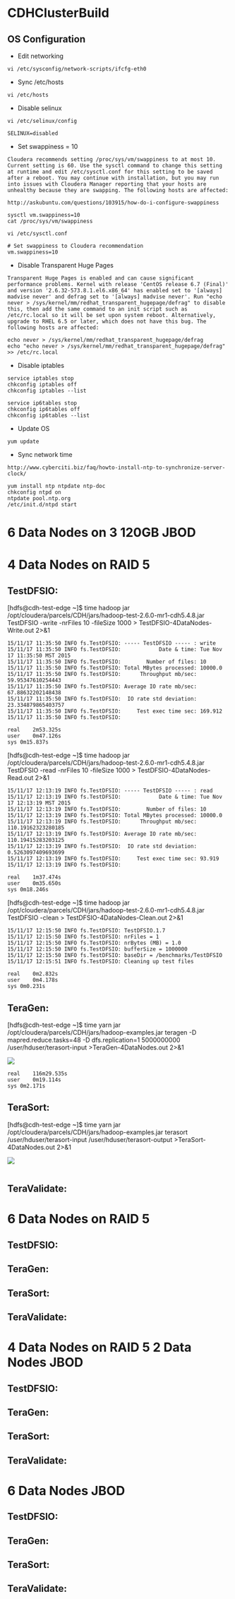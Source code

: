 # CDHClusterBuild

## OS Configuration

- Edit networking
```
vi /etc/sysconfig/network-scripts/ifcfg-eth0
```
- Sync /etc/hosts
```
vi /etc/hosts
```
- Disable selinux
```
vi /etc/selinux/config

SELINUX=disabled
```
- Set swappiness = 10
```
Cloudera recommends setting /proc/sys/vm/swappiness to at most 10. Current setting is 60. Use the sysctl command to change this setting at runtime and edit /etc/sysctl.conf for this setting to be saved after a reboot. You may continue with installation, but you may run into issues with Cloudera Manager reporting that your hosts are unhealthy because they are swapping. The following hosts are affected: 

http://askubuntu.com/questions/103915/how-do-i-configure-swappiness

sysctl vm.swappiness=10
cat /proc/sys/vm/swappiness

vi /etc/sysctl.conf

# Set swappiness to Cloudera recommendation
vm.swappiness=10
```
- Disable Transparent Huge Pages
```
Transparent Huge Pages is enabled and can cause significant performance problems. Kernel with release 'CentOS release 6.7 (Final)' and version '2.6.32-573.8.1.el6.x86_64' has enabled set to '[always] madvise never' and defrag set to '[always] madvise never'. Run "echo never > /sys/kernel/mm/redhat_transparent_hugepage/defrag" to disable this, then add the same command to an init script such as /etc/rc.local so it will be set upon system reboot. Alternatively, upgrade to RHEL 6.5 or later, which does not have this bug. The following hosts are affected: 

echo never > /sys/kernel/mm/redhat_transparent_hugepage/defrag
echo "echo never > /sys/kernel/mm/redhat_transparent_hugepage/defrag" >> /etc/rc.local
```
- Disable iptables
```
service iptables stop
chkconfig iptables off
chkconfig iptables --list

service ip6tables stop
chkconfig ip6tables off
chkconfig ip6tables --list

```
- Update OS
```
yum update
```
- Sync network time
```
http://www.cyberciti.biz/faq/howto-install-ntp-to-synchronize-server-clock/

yum install ntp ntpdate ntp-doc
chkconfig ntpd on
ntpdate pool.ntp.org
/etc/init.d/ntpd start
```
# 6 Data Nodes on 3 120GB JBOD

# 4 Data Nodes on RAID 5


## TestDFSIO:

[hdfs@cdh-test-edge ~]$ time hadoop jar /opt/cloudera/parcels/CDH/jars/hadoop-test-2.6.0-mr1-cdh5.4.8.jar TestDFSIO -write -nrFiles 10 -fileSize 1000 > TestDFSIO-4DataNodes-Write.out 2>&1

```
15/11/17 11:35:50 INFO fs.TestDFSIO: ----- TestDFSIO ----- : write
15/11/17 11:35:50 INFO fs.TestDFSIO:            Date & time: Tue Nov 17 11:35:50 MST 2015
15/11/17 11:35:50 INFO fs.TestDFSIO:        Number of files: 10
15/11/17 11:35:50 INFO fs.TestDFSIO: Total MBytes processed: 10000.0
15/11/17 11:35:50 INFO fs.TestDFSIO:      Throughput mb/sec: 59.95347610254443
15/11/17 11:35:50 INFO fs.TestDFSIO: Average IO rate mb/sec: 67.88632202148438
15/11/17 11:35:50 INFO fs.TestDFSIO:  IO rate std deviation: 23.334879865403757
15/11/17 11:35:50 INFO fs.TestDFSIO:     Test exec time sec: 169.912
15/11/17 11:35:50 INFO fs.TestDFSIO: 

real	2m53.325s
user	0m47.126s
sys	0m15.837s
```

[hdfs@cdh-test-edge ~]$ time hadoop jar /opt/cloudera/parcels/CDH/jars/hadoop-test-2.6.0-mr1-cdh5.4.8.jar TestDFSIO -read -nrFiles 10 -fileSize 1000 > TestDFSIO-4DataNodes-Read.out 2>&1

```
15/11/17 12:13:19 INFO fs.TestDFSIO: ----- TestDFSIO ----- : read
15/11/17 12:13:19 INFO fs.TestDFSIO:            Date & time: Tue Nov 17 12:13:19 MST 2015
15/11/17 12:13:19 INFO fs.TestDFSIO:        Number of files: 10
15/11/17 12:13:19 INFO fs.TestDFSIO: Total MBytes processed: 10000.0
15/11/17 12:13:19 INFO fs.TestDFSIO:      Throughput mb/sec: 110.19162323280185
15/11/17 12:13:19 INFO fs.TestDFSIO: Average IO rate mb/sec: 110.19415283203125
15/11/17 12:13:19 INFO fs.TestDFSIO:  IO rate std deviation: 0.5263097409693699
15/11/17 12:13:19 INFO fs.TestDFSIO:     Test exec time sec: 93.919
15/11/17 12:13:19 INFO fs.TestDFSIO: 

real	1m37.474s
user	0m35.650s
sys	0m18.246s
```

[hdfs@cdh-test-edge ~]$ time hadoop jar /opt/cloudera/parcels/CDH/jars/hadoop-test-2.6.0-mr1-cdh5.4.8.jar TestDFSIO -clean > TestDFSIO-4DataNodes-Clean.out 2>&1

```
15/11/17 12:15:50 INFO fs.TestDFSIO: TestDFSIO.1.7
15/11/17 12:15:50 INFO fs.TestDFSIO: nrFiles = 1
15/11/17 12:15:50 INFO fs.TestDFSIO: nrBytes (MB) = 1.0
15/11/17 12:15:50 INFO fs.TestDFSIO: bufferSize = 1000000
15/11/17 12:15:50 INFO fs.TestDFSIO: baseDir = /benchmarks/TestDFSIO
15/11/17 12:15:51 INFO fs.TestDFSIO: Cleaning up test files

real	0m2.832s
user	0m4.178s
sys	0m0.231s
```

## TeraGen:

[hdfs@cdh-test-edge ~]$ time yarn jar /opt/cloudera/parcels/CDH/jars/hadoop-examples.jar teragen -D mapred.reduce.tasks=48 -D dfs.replication=1 5000000000 /user/hduser/terasort-input >TeraGen-4DataNodes.out 2>&1

![](https://github.com/thewertzgroup/CDHClusterBuild/blob/master/images/TeraGen-4DataNodes-RAID5-1GbE.png)

```
real	116m29.535s
user	0m19.114s
sys	0m2.171s
```

## TeraSort:

[hdfs@cdh-test-edge ~]$ time yarn jar /opt/cloudera/parcels/CDH/jars/hadoop-examples.jar terasort /user/hduser/terasort-input /user/hduser/terasort-output >TeraSort-4DataNodes.out 2>&1

![](https://github.com/thewertzgroup/CDHClusterBuild/blob/master/images/TeraSort-4DataNodes-RAID5-1GbE.png)

```
```

## TeraValidate:

# 6 Data Nodes on RAID 5

## TestDFSIO:

## TeraGen:

## TeraSort:

## TeraValidate:

# 4 Data Nodes on RAID 5 2 Data Nodes JBOD

## TestDFSIO:

## TeraGen:

## TeraSort:

## TeraValidate:

# 6 Data Nodes JBOD

## TestDFSIO:

## TeraGen:

## TeraSort:

## TeraValidate:
